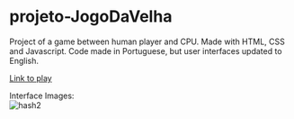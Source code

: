 # projeto-JogoDaVelha
Project of a game between human player and CPU. Made with HTML, CSS and Javascript. Code made in Portuguese, but user interfaces updated to English.

<a href="https://jogoxdaxvelha.netlify.app/" target="_blank">Link to play</a>

Interface Images:
<br>
![hash2](https://user-images.githubusercontent.com/98829238/194719151-e0080f28-b623-4178-aa07-ffec0fdc9dee.png)

